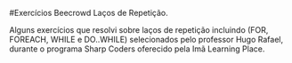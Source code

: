 #Exercícios Beecrowd Laços de Repetição.

Alguns exercícios que resolvi sobre laços de repetição incluindo (FOR, FOREACH, WHILE e DO..WHILE) selecionados pelo professor Hugo Rafael, durante o programa Sharp Coders oferecido pela Imã Learning Place.